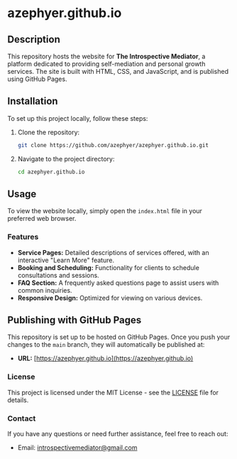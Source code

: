 # azephyer.github.io

## Description
This repository hosts the website for **The Introspective Mediator**, a platform dedicated to providing self-mediation and personal growth services. The site is built with HTML, CSS, and JavaScript, and is published using GitHub Pages.

## Installation
To set up this project locally, follow these steps:

1. Clone the repository:
    ```bash
    git clone https://github.com/azephyer/azephyer.github.io.git
    ```
2. Navigate to the project directory:
    ```bash
    cd azephyer.github.io
    ```

## Usage
To view the website locally, simply open the `index.html` file in your preferred web browser.

### Features
- **Service Pages:** Detailed descriptions of services offered, with an interactive "Learn More" feature.
- **Booking and Scheduling:** Functionality for clients to schedule consultations and sessions.
- **FAQ Section:** A frequently asked questions page to assist users with common inquiries.
- **Responsive Design:** Optimized for viewing on various devices.

## Publishing with GitHub Pages
This repository is set up to be hosted on GitHub Pages. Once you push your changes to the `main` branch, they will automatically be published at:

- **URL:** [https://azephyer.github.io](https://azephyer.github.io)

### License
This project is licensed under the MIT License - see the [LICENSE](LICENSE) file for details.

### Contact
If you have any questions or need further assistance, feel free to reach out:
- Email: introspectivemediator@gmail.com
